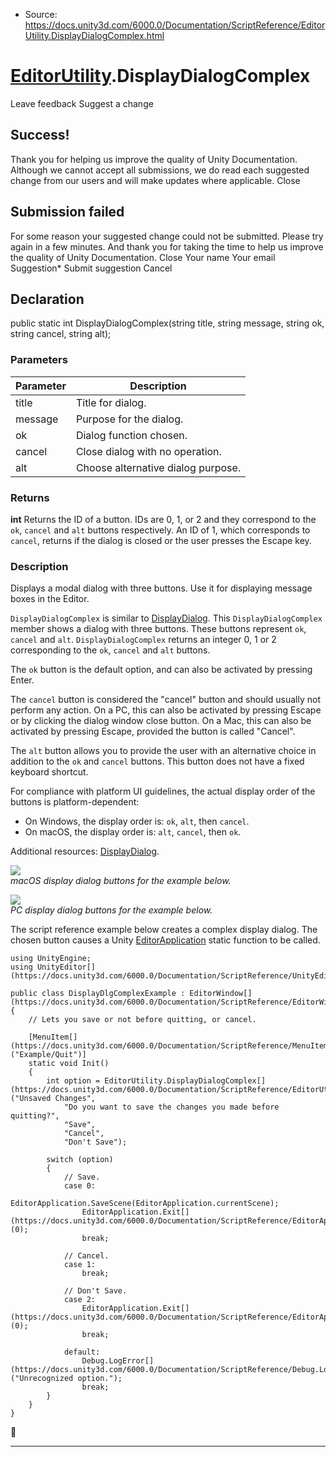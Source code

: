 * Source: https://docs.unity3d.com/6000.0/Documentation/ScriptReference/EditorUtility.DisplayDialogComplex.html

#  [EditorUtility](https://docs.unity3d.com/6000.0/Documentation/ScriptReference/EditorUtility.html).DisplayDialogComplex
Leave feedback
Suggest a change
## Success!
Thank you for helping us improve the quality of Unity Documentation. Although we cannot accept all submissions, we do read each suggested change from our users and will make updates where applicable.
Close
## Submission failed
For some reason your suggested change could not be submitted. Please <a>try again</a> in a few minutes. And thank you for taking the time to help us improve the quality of Unity Documentation.
Close
Your name Your email Suggestion* Submit suggestion
Cancel
## Declaration
public static int DisplayDialogComplex(string title, string message, string ok, string cancel, string alt); 
### Parameters
Parameter | Description  
---|---  
title | Title for dialog.  
message | Purpose for the dialog.  
ok | Dialog function chosen.  
cancel | Close dialog with no operation.  
alt | Choose alternative dialog purpose.  
### Returns
**int** Returns the ID of a button. IDs are 0, 1, or 2 and they correspond to the `ok`, `cancel` and `alt` buttons respectively. An ID of 1, which corresponds to `cancel`, returns if the dialog is closed or the user presses the Escape key. 
### Description
Displays a modal dialog with three buttons.
Use it for displaying message boxes in the Editor.  
  
`DisplayDialogComplex` is similar to [DisplayDialog](https://docs.unity3d.com/6000.0/Documentation/ScriptReference/EditorUtility.DisplayDialog.html). This `DisplayDialogComplex` member shows a dialog with three buttons. These buttons represent `ok`, `cancel` and `alt`. `DisplayDialogComplex` returns an integer 0, 1 or 2 corresponding to the `ok`, `cancel` and `alt` buttons.  
  
The `ok` button is the default option, and can also be activated by pressing Enter.  
  
The `cancel` button is considered the "cancel" button and should usually not perform any action. On a PC, this can also be activated by pressing Escape or by clicking the dialog window close button. On a Mac, this can also be activated by pressing Escape, provided the button is called "Cancel".  
  
The `alt` button allows you to provide the user with an alternative choice in addition to the `ok` and `cancel` buttons. This button does not have a fixed keyboard shortcut.  
  
For compliance with platform UI guidelines, the actual display order of the buttons is platform-dependent: 
  * On Windows, the display order is: `ok`, `alt`, then `cancel`.
  * On macOS, the display order is: `alt`, `cancel`, then `ok`.


Additional resources: [DisplayDialog](https://docs.unity3d.com/6000.0/Documentation/ScriptReference/EditorUtility.DisplayDialog.html).  
  
![](https://docs.unity3d.com/6000.0/Documentation/StaticFiles/ScriptRefImages/EditorUtilityDisplayDialogComplex-osx.png)  
_macOS display dialog buttons for the example below._  
  
  
![](https://docs.unity3d.com/6000.0/Documentation/StaticFiles/ScriptRefImages/EditorUtilityDisplayDialogComplex-pc.png)  
_PC display dialog buttons for the example below._  
  
The script reference example below creates a complex display dialog. The chosen button causes a Unity [EditorApplication](https://docs.unity3d.com/6000.0/Documentation/ScriptReference/EditorApplication.html) static function to be called.
```
using UnityEngine;
using UnityEditor[](https://docs.unity3d.com/6000.0/Documentation/ScriptReference/UnityEditor.html);  
  
public class DisplayDlgComplexExample : EditorWindow[](https://docs.unity3d.com/6000.0/Documentation/ScriptReference/EditorWindow.html)
{
    // Lets you save or not before quitting, or cancel.  
  
    [MenuItem[](https://docs.unity3d.com/6000.0/Documentation/ScriptReference/MenuItem.html)("Example/Quit")]
    static void Init()
    {
        int option = EditorUtility.DisplayDialogComplex[](https://docs.unity3d.com/6000.0/Documentation/ScriptReference/EditorUtility.DisplayDialogComplex.html)("Unsaved Changes",
            "Do you want to save the changes you made before quitting?",
            "Save",
            "Cancel",
            "Don't Save");  
  
        switch (option)
        {
            // Save.
            case 0:
                EditorApplication.SaveScene(EditorApplication.currentScene);
                EditorApplication.Exit[](https://docs.unity3d.com/6000.0/Documentation/ScriptReference/EditorApplication.Exit.html)(0);
                break;  
  
            // Cancel.
            case 1:
                break;  
  
            // Don't Save.
            case 2:
                EditorApplication.Exit[](https://docs.unity3d.com/6000.0/Documentation/ScriptReference/EditorApplication.Exit.html)(0);
                break;  
  
            default:
                Debug.LogError[](https://docs.unity3d.com/6000.0/Documentation/ScriptReference/Debug.LogError.html)("Unrecognized option.");
                break;
        }
    }
}

```

* * *
